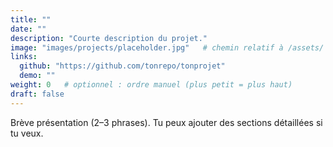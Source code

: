 ```yaml
---
title: ""
date: ""
description: "Courte description du projet."
image: "images/projects/placeholder.jpg"   # chemin relatif à /assets/ ou /static/
links:
  github: "https://github.com/tonrepo/tonprojet"
  demo: ""
weight: 0   # optionnel : ordre manuel (plus petit = plus haut)
draft: false
---
```

Brève présentation (2–3 phrases). Tu peux ajouter des sections détaillées si tu veux.
